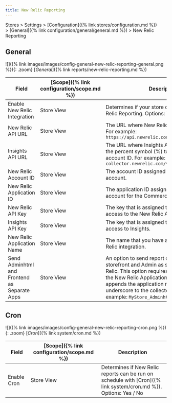 ```yaml
---
title: New Relic Reporting
---
```


Stores > Settings > [Configuration]({% link stores/configuration.md %}) > [General]({% link configuration/general/general.md %}) > New Relic Reporting

## General

![]({% link images/images/config-general-new-relic-reporting-general.png %}){: .zoom}
[_General_]({% link reports/new-relic-reporting.md %})

|Field|[Scope]({% link configuration/scope.md %})|Description|
|--- |--- |--- |
|Enable New Relic Integration|Store View|Determines if your store can be used with New Relic Reporting. Options: Yes / No|
|New Relic API URL|Store View|The URL where New Relic APIs are deployed. For example: `https://api.newrelic.com/deployments.xml`|
|Insights API URL|Store View|The URL where Insights APIs are deployed. Use the percent symbol (%) to represent your account ID. For example: `https://insights-collector.newrelic.com/v1/accounts/%s/events`|
|New Relic Account ID|Store View|The account ID assigned to your New Relic account.|
|New Relic Application ID|Store View|The application ID assigned to your New Relic account for the Commerce integration.|
|New Relic API Key|Store View|The key that is assigned to you for gaining access to the New Relic API.|
|Insights API Key|Store View|The key that is assigned to you for gaining access to Insights.|
|New Relic Application Name|Store View|The name that you have assigned to your New Relic integration.|
|Send Adminhtml and Frontend as Separate Apps|Store View|An option to send report data collected for the storefront and Admin as separate apps to New Relic. This option requires a name entered for the New Relic Application Name. The feature appends the application name with an underscore to the collected app data. For example: `MyStore_Adminhtml` `MyStore_frontend`|

## Cron

![]({% link images/images/config-general-new-relic-reporting-cron.png %}){: .zoom}
[_Cron_]({% link system/cron.md %})

|Field|[Scope]({% link configuration/scope.md %})|Description|
|--- |--- |--- |
|Enable Cron|Store View|Determines if New Relic reports can be run on schedule with [Cron]({% link system/cron.md %}). Options: Yes / No|
